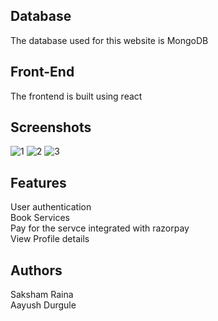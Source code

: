 ## Database
The database used for this website is MongoDB
## Front-End
The frontend is built using react
## Screenshots
![1](https://user-images.githubusercontent.com/84152007/205356171-46b336ec-f710-41c6-995a-1636488082c3.png)
![2](https://user-images.githubusercontent.com/84152007/205356163-e0ab5403-1801-4628-9142-11f8227ddc3d.png)
![3](https://user-images.githubusercontent.com/84152007/205356156-dc66d5a4-0eaf-4ad0-b2ed-18faebf76f2d.png)
## Features
User authentication<br>
Book Services<br>
Pay for the servce integrated with razorpay<br>
View Profile details<br>
## Authors
Saksham Raina<br>
Aayush Durgule


